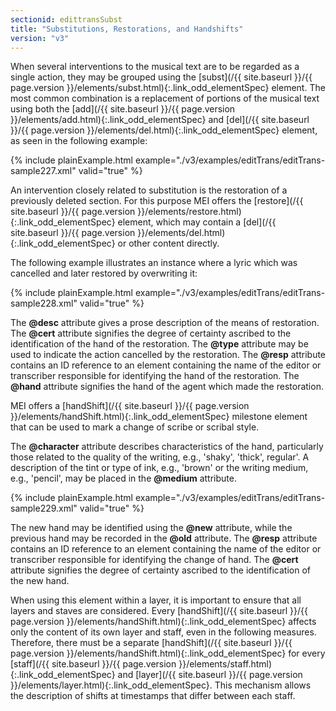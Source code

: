 ```yaml
---
sectionid: edittransSubst
title: "Substitutions, Restorations, and Handshifts"
version: "v3"
---
```




When several interventions to the musical text are to be regarded as a single action,
they
may be grouped using the [subst](/{{ site.baseurl }}/{{ page.version }}/elements/subst.html){:.link_odd_elementSpec} element. The most common combination is
a replacement of portions of the musical text using both the [add](/{{ site.baseurl }}/{{ page.version }}/elements/add.html){:.link_odd_elementSpec} and
[del](/{{ site.baseurl }}/{{ page.version }}/elements/del.html){:.link_odd_elementSpec} element, as seen in the following example:

{% include plainExample.html example="./v3/examples/editTrans/editTrans-sample227.xml" valid="true" %}


An intervention closely related to substitution is the restoration of a previously
deleted
section. For this purpose MEI offers the [restore](/{{ site.baseurl }}/{{ page.version }}/elements/restore.html){:.link_odd_elementSpec} element, which may
contain a [del](/{{ site.baseurl }}/{{ page.version }}/elements/del.html){:.link_odd_elementSpec} or other content directly.

The following example illustrates an instance where a lyric which was cancelled and
later
restored by overwriting it:

{% include plainExample.html example="./v3/examples/editTrans/editTrans-sample228.xml" valid="true" %}


The **@desc** attribute gives a prose description of the means of restoration. The
**@cert** attribute signifies the degree of certainty ascribed to the identification
of the hand of the restoration. The **@type** attribute may be used to indicate the
action cancelled by the restoration. The **@resp** attribute contains an ID reference
to an element containing the name of the editor or transcriber responsible for identifying
the hand of the restoration. The **@hand** attribute signifies the hand of the agent
which made the restoration.





MEI offers a [handShift](/{{ site.baseurl }}/{{ page.version }}/elements/handShift.html){:.link_odd_elementSpec} milestone element that can be used to mark a
change of scribe or scribal style.

The **@character** attribute describes characteristics of the hand, particularly
those related to the quality of the writing, e.g., 'shaky', 'thick', regular'. A description
of the tint or type of ink, e.g., 'brown' or the writing medium, e.g., 'pencil', may
be
placed in the **@medium** attribute.

{% include plainExample.html example="./v3/examples/editTrans/editTrans-sample229.xml" valid="true" %}


The new hand may be identified using the **@new** attribute, while the previous hand
may be recorded in the **@old** attribute. The **@resp** attribute contains an
ID reference to an element containing the name of the editor or transcriber responsible
for
identifying the change of hand. The **@cert** attribute signifies the degree of
certainty ascribed to the identification of the new hand.



When using this element within a layer, it is important to ensure that all layers
and
staves are considered. Every [handShift](/{{ site.baseurl }}/{{ page.version }}/elements/handShift.html){:.link_odd_elementSpec} affects only the content of its
own layer and staff, even in the following measures. Therefore, there must be a separate
[handShift](/{{ site.baseurl }}/{{ page.version }}/elements/handShift.html){:.link_odd_elementSpec} for every [staff](/{{ site.baseurl }}/{{ page.version }}/elements/staff.html){:.link_odd_elementSpec} and [layer](/{{ site.baseurl }}/{{ page.version }}/elements/layer.html){:.link_odd_elementSpec}. This mechanism allows the description of shifts at timestamps that differ
between each staff.



